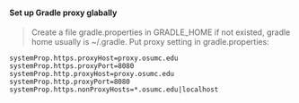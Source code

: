 #### Set up Gradle proxy glabally
> Create a file gradle.properties in GRADLE_HOME if not existed, gradle home usually is ~/.gradle.
> Put proxy setting in gradle.properties:
```
systemProp.https.proxyHost=proxy.osumc.edu
systemProp.https.proxyPort=8080
systemProp.http.proxyHost=proxy.osumc.edu
systemProp.http.proxyPort=8080
systemProp.https.nonProxyHosts=*.osumc.edu|localhost
```
